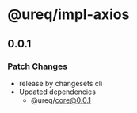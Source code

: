 # @ureq/impl-axios

## 0.0.1

### Patch Changes

- release by changesets cli
- Updated dependencies
  - @ureq/core@0.0.1
